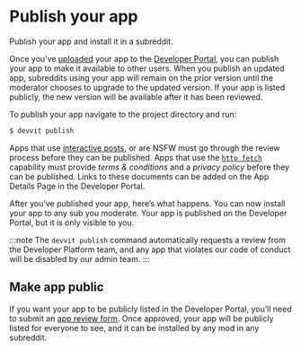 # Publish your app

Publish your app and install it in a subreddit.

Once you’ve [uploaded](./upload.md) your app to the [Developer Portal](https://developers.reddit.com), you can publish your app to make it available to other users. When you publish an updated app, subreddits using your app will remain on the prior version until the moderator chooses to upgrade to the updated version. If your app is listed publicly, the new version will be available after it has been reviewed.

To publish your app navigate to the project directory and run:

```bash
$ devvit publish
```

Apps that use [interactive posts](../interactive_post.md), or are NSFW must go through the review process before they can be published. Apps that use the [`http fetch`](../capabilities/http-fetch.md) capability must provide _terms & conditions_ and a _privacy policy_ before they can be published. Links to these documents can be added on the App Details Page in the Developer Portal.

After you’ve published your app, here’s what happens. You can now install your app to any sub you moderate. Your app is published on the Developer Portal, but it is only visible to you.

:::note
The `devvit publish` command automatically requests a review from the Developer Platform team, and any app that violates our code of conduct will be disabled by our admin team.
:::

## Make app public

If you want your app to be publicly listed in the Developer Portal, you’ll need to submit an [app review form](https://docs.google.com/forms/d/e/1FAIpQLSdEyE5vrqOBlojue_mkrV25RiiHv_sxe-xqtcdzCMBTWmoROA/viewform). Once approved, your app will be publicly listed for everyone to see, and it can be installed by any mod in any subreddit.
